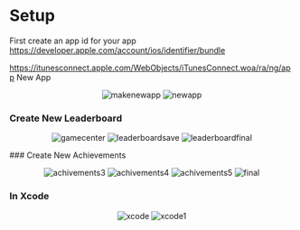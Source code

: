 # Setup



First create an app id for your app
https://developer.apple.com/account/ios/identifier/bundle

https://itunesconnect.apple.com/WebObjects/iTunesConnect.woa/ra/ng/app
New App



<p align="center">
<img alt="makenewapp" src="snapshots/makenewapp.png"/>
<img alt="newapp" src="snapshots/newapp.png"/>

</p>


### Create New Leaderboard


<p align="center">
<img alt="gamecenter" src="snapshots/gamecenter.png"/>
<img alt="leaderboardsave" src="snapshots/leaderboardsave.png"/>
<img alt="leaderboardfinal" src="snapshots/leaderboardfinal.png"/>
</p>
### Create New Achievements

<p align="center">
<img alt="achivements3" src="snapshots/achivements3.png"/>
<img alt="achivements4" src="snapshots/achivements4.png"/>
<img alt="achivements5" src="snapshots/achivements5.png"/>
<img alt="final" src="snapshots/final.png"/>
</p>


### In Xcode



<p align="center">
<img alt="xcode" src="snapshots/xcode.png"/>
<img alt="xcode1" src="snapshots/xcode1.png"/>
</p>
